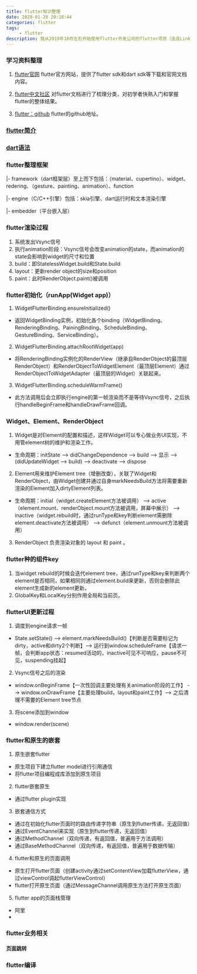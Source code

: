 ```yaml
---
title: flutter知识整理
date: 2020-01-28 20:18:44
categories: flutter
tags:
     - flutter
description: 我从2019年10月左右开始使用flutter开发公司的flutter项目（连连LinkTalk），到现在连连LinkTalk已经开发到1.1.0版本了。刚好现在新型肺炎导致春节假期延长，所以抽时间整理了一下这段时间对flutter的学习和运用。
---
```


### 学习资料整理
1. [flutter官网](https://flutter.cn/)
flutter官方网站，提供了flutter sdk和dart sdk等下载和官网文档内容。

2. [flutter中文社区](https://flutterchina.club/)
对flutter文档进行了梳理分类，对初学者快熟入门和掌握flutter的整体结果。

3. [flutter：github](https://github.com/flutter/flutter)
flutter的github地址。

### [flutter简介](/flutter/flutter简介)

### [dart语法](/flutter/dart语法)

### flutter整理框架
|- framework（dart框架层）至上而下包括：（material、cupertino）、widget、redering、（gesture、painting、animation）、function

|- engine（C/C++引擎）包括：skia引擎、dart运行时和文本渲染引擎

|- embedder（平台嵌入层）

### flutter渲染过程
1. 系统发出Vsync信号
2. 执行animation阶段：Vsync信号会改变animation的state，而animation的state会影响到widget的尺寸和位置
3. build：即StatelessWidget.build和State.build
4. layout：更新render object的size和position
5. paint：此时RenderObject.paint()被调用

### flutter初始化（runApp(Widget app)）
1. WidgetFlutterBinding.ensureInitialized() 
 - 返回WidgetBinding实例，初始化各个binding（WidgetBinding、RenderingBinding、PainingBinding、ScheduleBinding、GestureBinding、ServiceBinding）。

2. WidgetFlutterBinding.attachRootWidget(app)
 - 将RenderingBinding实例化的RenderView（继承自RenderObject的最顶层RenderObject）和RenderObjectToWidgetElement（最顶层Element）通过RenderObjectToWidgetAdapter（最顶层的Widget）关联起来。

3. WidgetFlutterBinding.scheduleWarmFrame()
 - 此方法调用后会立即执行engine的第一帧渲染而不是等待Vsync信号，之后执行handleBeginFrame和handleDrawFrame回调。

### Widget、Element、RenderObject
1. Widget是对Element的配置和描述，这样Widget可以专心做业务UI实现，不用管element树的维护和渲染工作。
 - 生命周期：initState --> didChangeDependence --> build --> 显示 --> (didUpdateWidget --> build) --> deactivate --> dispose
 
2. Element用来维护Element tree（增删改查），关联了Widget和RenderObject，由Widget创建并通过自身markNeedsBuild方法将需要重新渲染的Element加入dirtyElement列表。
 - 生命周期：initial（widget.createElement方法被调用） --> active（element.mount、renderObject.mount方法被调用，屏幕中展示） --> inactive（widget.rebuild时，通过runType和key判断element需删除element.deactivate方法被调用） --> defunct（element.unmount方法被调用）

3. RenderObject 负责渲染对象的 layout 和 paint 。

### flutter种的组件key
1. 当widget rebuild的时候会迭代element tree，通过runType和key来判断两个element是否相同，如果相同则通过element.build来更新，否则会删除此element生成新的element更新。
2. GlobalKey和LocalKey分别作用全局和当前页。

### flutterUI更新过程
1. 调度到engine请求一帧
 - State.setState() --> element.markNeedsBuild()【判断是否需要标记为dirty，active和dirty2个判断】--> 运行到window.scheduleFrame【请求一帧，会判断app状态：resumed活动的，inactive可见不可响应，pause不可见，suspending挂起】

2. Vsync信号之后的渲染
 - window.onBeginFrame【一次性回调主要处理有关animation阶段的工作】 --> window.onDrawFrame【主要处理build，layout和paint工作】--> 之后清理不需要的Element tree节点

3. 将scene添加到window
 - window.render(scene)

### flutter和原生的嵌套
1. 原生嵌套flutter
 - 原生项目下建立flutter model进行引用通信
 - 将flutter项目编程成库添加到原生项目

2. flutter嵌套原生
 - 通过flutter plugin实现

3. 嵌套通信方式
 - 通过在初始化flutter页面时的路由传递字符串（原生到flutter传递，无返回值）
 - 通过EventChannel来实现（原生到flutter传递，无返回值）
 - 通过MethodChannel（双向传递，有返回值，普遍用于方法调用）
 - 通过BaseMethodChannel（双向传递，有返回值，普遍用于数据传输）

4. flutter和原生的页面调用
 - 原生打开flutter页面（创建activity通过setContentView加载flutterView，通过viewControl调起flutterViewControl）
 - flutter打开原生页面（通过MessageChannel调用原生方法打开原生页面）

5. flutter app的页面栈管理
 - 阿里
 - 

### flutter业务相关
#### 页面跳转

### flutter编译

